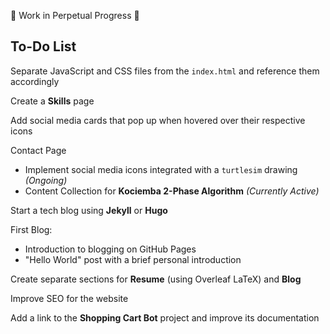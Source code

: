 🚧 Work in Perpetual Progress 🚧

## To-Do List

Separate JavaScript and CSS files from the `index.html` and reference them accordingly

Create a **Skills** page

Add social media cards that pop up when hovered over their respective icons

Contact Page
   - Implement social media icons integrated with a `turtlesim` drawing *(Ongoing)*   
   - Content Collection for **Kociemba 2-Phase Algorithm** *(Currently Active)*

Start a tech blog using **Jekyll** or **Hugo**

First Blog:  
  - Introduction to blogging on GitHub Pages
  - "Hello World" post with a brief personal introduction

Create separate sections for **Resume** (using Overleaf LaTeX) and **Blog**

Improve SEO for the website

Add a link to the **Shopping Cart Bot** project and improve its documentation


